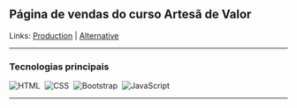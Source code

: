 ## Página de vendas do curso Artesã de Valor

Links: <a href="https://naluprojetoscriativos.com.br/artesa-de-valor" target="_Blank">Production</a> | <a href="https://guyddogl.github.io/artesa-de-valor" target="_Blank">Alternative</a>

<hr/>

### Tecnologias principais
![HTML](https://img.shields.io/badge/-HTML-1b374b?style=for-the-badge&logo=HTML5)&nbsp;
![CSS](https://img.shields.io/badge/-CSS-1b374b?style=for-the-badge&logo=CSS3&logoColor=1572B6)&nbsp;
![Bootstrap](https://img.shields.io/badge/-Bootstrap-1b374b?style=for-the-badge&logo=Bootstrap)&nbsp;
![JavaScript](https://img.shields.io/badge/-JavaScript-1b374b?style=for-the-badge&logo=javascript)&nbsp;
<hr/>